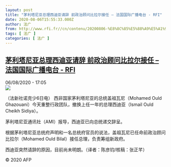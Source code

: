 ```yaml
---
layout: post
title: "茅利塔尼亚总理西迪亚请辞 前政治顾问比拉尔接任 – 法国国际广播电台 - RFI"
date: 2020-08-06T15:55:33.000Z
author: 法广
from: http://www.rfi.fr//cn/contenu/20200806-%E8%8C%85%E5%88%A9%E5%A1%94%E5%B0%BC%E4%BA%9A%E6%80%BB%E7%90%86%E8%A5%BF%E8%BF%AA%E4%BA%9A%E8%AF%B7%E8%BE%9E-%E5%89%8D%E6%94%BF%E6%B2%BB%E9%A1%BE%E9%97%AE%E6%AF%94%E6%8B%89%E5%B0%94%E6%8E%A5%E4%BB%BB
tags: [ 法广 ]
categories: [ 法广 ]
---
```

<!--1596729333000-->
[茅利塔尼亚总理西迪亚请辞 前政治顾问比拉尔接任 – 法国国际广播电台 - RFI](http://www.rfi.fr//cn/contenu/20200806-%E8%8C%85%E5%88%A9%E5%A1%94%E5%B0%BC%E4%BA%9A%E6%80%BB%E7%90%86%E8%A5%BF%E8%BF%AA%E4%BA%9A%E8%AF%B7%E8%BE%9E-%E5%89%8D%E6%94%BF%E6%B2%BB%E9%A1%BE%E9%97%AE%E6%AF%94%E6%8B%89%E5%B0%94%E6%8E%A5%E4%BB%BB)
------

<div>
<div>06/08/2020 - 17:05</div><img src="https://s.rfi.fr/media/display/78f62d76-d7fb-11ea-8c92-005056a964fe/w:310/p:16x9/int0013b.200806230502.jpg"><div class="t-content__body u-clearfix"><div class="m-interstitial"></div><p>（法新社诺克少6日电）    西非国家茅利塔尼亚的总统盖祖瓦尼（Mohamed Ould Ghazouani）今天重整行政团队，撤换上任一年的总理西迪亚（Ismail Ould Cheikh Sidiya）。</p><p>    茅利塔尼亚通讯社（AMI）报导，西迪亚已向总统递交辞呈。</p><p>    根据茅利塔尼亚总统府声明和一名总统府官员的说法，盖祖瓦尼已任命前政治顾问比拉尔（Mohamed Ould Bilal）接任总理，负责筹组新政府。</p><p>    西迪亚突然请辞的原因，目前尚未明朗。（译者：陈彦钧/核稿：张正芊）</p><p class="t-copyright">© 2020 AFP</p>        </div>
</div>
